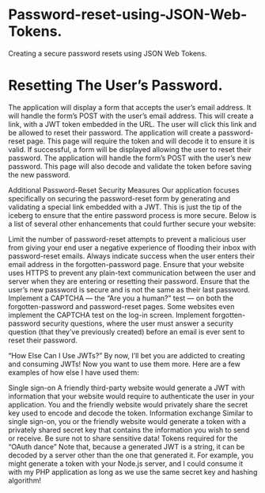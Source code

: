 # Password-reset-using-JSON-Web-Tokens.
Creating a secure password resets using JSON Web Tokens.
# Resetting The User’s Password.

The application will display a form that accepts the user’s email address.
It will handle the form’s POST with the user’s email address.
This will create a link, with a JWT token embedded in the URL. The user will click this link and be allowed to reset their password.
The application will create a password-reset page. This page will require the token and will decode it to ensure it is valid.
If successful, a form will be displayed allowing the user to reset their password.
The application will handle the form’s POST with the user’s new password.
This page will also decode and validate the token before saving the new password.

Additional Password-Reset Security Measures
Our application focuses specifically on securing the password-reset form by generating and validating a special link embedded
with a JWT.
This is just the tip of the iceberg to ensure that the entire password process is more secure. 
Below is a list of several other enhancements that could further secure your website:

Limit the number of password-reset attempts to prevent a malicious user from giving your end user a negative experience of 
flooding their inbox with password-reset emails.
Always indicate success when the user enters their email address in the forgotten-password page.
Ensure that your website uses HTTPS to prevent any plain-text communication between the user and server when they are 
entering or resetting their password.
Ensure that the user’s new password is secure and is not the same as their last password.
Implement a CAPTCHA — the “Are you a human?” test — on both the forgotten-password and password-reset pages. 
Some websites even implement the CAPTCHA test on the log-in screen.
Implement forgotten-password security questions, where the user must answer a security question (that they’ve previously created) before an email is ever sent to reset their password.


“How Else Can I Use JWTs?”
By now, I’ll bet you are addicted to creating and consuming JWTs! Now you want to use them more. 
Here are a few examples of how else I have used them:

Single sign-on
A friendly third-party website would generate a JWT with information that your website would require to authenticate the user in your application. You and the friendly website would privately share the secret key used to encode and decode the token.
Information exchange
Similar to single sign-on, you or the friendly website would generate a token with a privately shared secret key that 
contains the information you wish to send or receive. Be sure not to share sensitive data!
Tokens required for the “OAuth dance”
Note that, because a generated JWT is a string, it can be decoded by a server other than the one that generated it. 
For example, you might generate a token with your Node.js server, and I could consume it with my PHP application as 
long as we use the same secret key and hashing algorithm!
